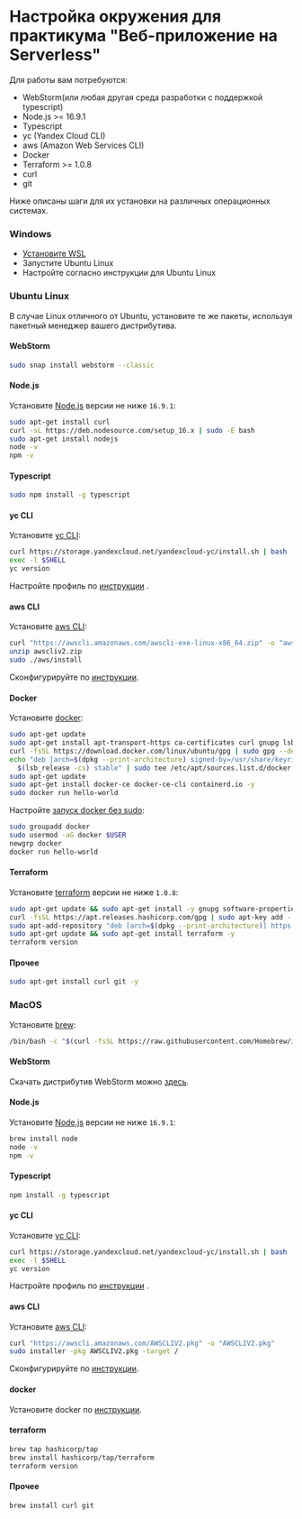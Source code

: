 # Настройка окружения для практикума "Веб-приложение на Serverless"

Для работы вам потребуются:

- WebStorm(или любая другая среда разработки с поддержкой typescript)
- Node.js >= 16.9.1
- Typescript
- yc (Yandex Cloud CLI)
- aws (Amazon Web Services CLI)
- Docker
- Terraform >= 1.0.8
- curl
- git

Ниже описаны шаги для их установки на различных операционных системах.

### Windows

- [Установите WSL](https://docs.microsoft.com/en-us/windows/wsl/install)
- Запустите Ubuntu Linux
- Настройте согласно инструкции для Ubuntu Linux

### Ubuntu Linux

В случае Linux отличного от Ubuntu, установите те же пакеты, используя пакетный менеджер вашего дистрибутива.

#### WebStorm

```bash
sudo snap install webstorm --classic
```

#### Node.js

Установите [Node.js](https://nodejs.org/en/download/current/) версии не ниже `16.9.1`:

```bash
sudo apt-get install curl
curl -sL https://deb.nodesource.com/setup_16.x | sudo -E bash
sudo apt-get install nodejs
node -v
npm -v
```

#### Typescript

```bash
sudo npm install -g typescript
```

#### yc CLI

Установите [yc CLI](https://cloud.yandex.ru/docs/cli/operations/install-cli#interactive):

```bash
curl https://storage.yandexcloud.net/yandexcloud-yc/install.sh | bash
exec -l $SHELL
yc version
```

Настройте профиль по [инструкции](https://cloud.yandex.ru/docs/cli/operations/profile/profile-create#interactive-create)
.

#### aws CLI

Установите [aws CLI](https://docs.aws.amazon.com/cli/latest/userguide/install-cliv2-linux.html):

```bash
curl "https://awscli.amazonaws.com/awscli-exe-linux-x86_64.zip" -o "awscliv2.zip"
unzip awscliv2.zip
sudo ./aws/install
```

Сконфигурируйте по [инструкции](https://cloud.yandex.ru/docs/ydb/quickstart/document-api/aws-setup).

#### Docker

Установите [docker](https://docs.docker.com/engine/install/ubuntu/):

```bash
sudo apt-get update
sudo apt-get install apt-transport-https ca-certificates curl gnupg lsb-release -y
curl -fsSL https://download.docker.com/linux/ubuntu/gpg | sudo gpg --dearmor -o /usr/share/keyrings/docker-archive-keyring.gpg
echo "deb [arch=$(dpkg --print-architecture) signed-by=/usr/share/keyrings/docker-archive-keyring.gpg] https://download.docker.com/linux/ubuntu \
  $(lsb_release -cs) stable" | sudo tee /etc/apt/sources.list.d/docker.list > /dev/null
sudo apt-get update
sudo apt-get install docker-ce docker-ce-cli containerd.io -y
sudo docker run hello-world
```

Настройте [запуск docker без sudo](https://docs.docker.com/engine/install/linux-postinstall/#manage-docker-as-a-non-root-user):

```bash
sudo groupadd docker
sudo usermod -aG docker $USER
newgrp docker
docker run hello-world
```

#### Terraform

Установите [terraform](https://learn.hashicorp.com/tutorials/terraform/install-cli) версии не ниже `1.0.8`:

```bash
sudo apt-get update && sudo apt-get install -y gnupg software-properties-common curl
curl -fsSL https://apt.releases.hashicorp.com/gpg | sudo apt-key add -
sudo apt-add-repository "deb [arch=$(dpkg --print-architecture)] https://apt.releases.hashicorp.com $(lsb_release -cs) main"
sudo apt-get update && sudo apt-get install terraform -y
terraform version
```

#### Прочее

```bash
sudo apt-get install curl git -y
```

### MacOS

Установите [brew](https://brew.sh):

```bash
/bin/bash -c "$(curl -fsSL https://raw.githubusercontent.com/Homebrew/install/HEAD/install.sh)"
```

#### WebStorm

Скачать дистрибутив WebStorm можно [здесь](https://www.jetbrains.com/ru-ru/webstorm/download/#section=mac).

#### Node.js

Установите [Node.js](https://nodejs.org/en/download/current/) версии не ниже `16.9.1`:

```bash
brew install node
node -v  
npm -v  
```

#### Typescript

```bash
npm install -g typescript
```

#### yc CLI

Установите [yc CLI](https://cloud.yandex.ru/docs/cli/operations/install-cli#interactive):

```bash
curl https://storage.yandexcloud.net/yandexcloud-yc/install.sh | bash
exec -l $SHELL
yc version
```

Настройте профиль по [инструкции](https://cloud.yandex.ru/docs/cli/operations/profile/profile-create#interactive-create)
.

#### aws CLI

Установите [aws CLI](https://docs.aws.amazon.com/cli/latest/userguide/install-cliv2-mac.html):

```bash
curl "https://awscli.amazonaws.com/AWSCLIV2.pkg" -o "AWSCLIV2.pkg"
sudo installer -pkg AWSCLIV2.pkg -target /
```

Сконфигурируйте по [инструкции](https://cloud.yandex.ru/docs/ydb/quickstart/document-api/aws-setup).

#### docker

Установите docker по [инструкции](https://docs.docker.com/desktop/mac/install/).

#### terraform

```bash
brew tap hashicorp/tap
brew install hashicorp/tap/terraform
terraform version
```

#### Прочее

```bash
brew install curl git
```

